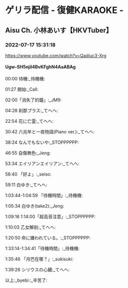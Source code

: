 # ゲリラ配信 - 復健KARAOKE -

## Aisu Ch. 小林あいす【HKVTuber】

### 2022-07-17 15:31:18

https://www.youtube.com/watch?v=Qadiuc3-Xrg

#### Ugw-SH5njil4BvKFghN4AaABAg

00:00 待機:_待機機:

01:27 開始:_Call:

02:00「消失了的鐘」:_JM9:

04:28 刹那プラス:_てへへ:

22:54 花に亡霊:_てへへ:

30:42 六兆年と一夜物語(Piano ver.):_てへへ:

38:24 なんでもないや:_STOPPPPPP:

46:55 自傷無色:_Jeng:

53:34 エイリアンエイリアン:_てへへ:

56:40 「好よ」:_seiso:

59:11 白ゆき:_てへへ:

1:03:44-1:04:59 「待機時間」:_待機機:

1:05:34 白ゆき(take2):_Jeng:

1:09:16 1:14:00「超高音注意」:_STOPPPPPP:

1:10:03 乙女解剖:_てへへ:

1:20:50 命に嫌われている。:_STOPPPPPP:

1:33:14-1:34:41「待機時間」:_待機機:

1:35:46 「月巴在哪？」:_sukisuki:

1:39:26 シリウスの心臓:_てへへ:

以上:_byebi::_辛苦了:

